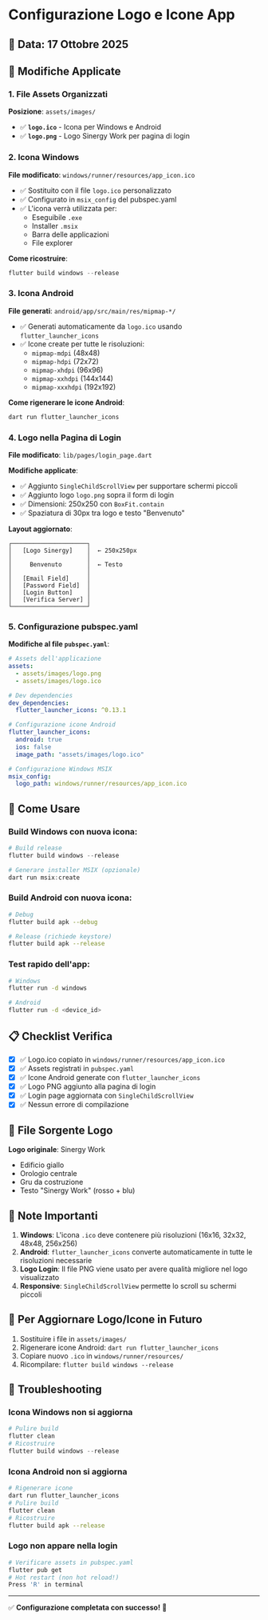 # Configurazione Logo e Icone App

## 📅 Data: 17 Ottobre 2025

## 🎯 Modifiche Applicate

### 1. **File Assets Organizzati**

**Posizione**: `assets/images/`

- ✅ **`logo.ico`** - Icona per Windows e Android
- ✅ **`logo.png`** - Logo Sinergy Work per pagina di login

### 2. **Icona Windows** 

**File modificato**: `windows/runner/resources/app_icon.ico`

- ✅ Sostituito con il file `logo.ico` personalizzato
- ✅ Configurato in `msix_config` del pubspec.yaml
- ✅ L'icona verrà utilizzata per:
  - Eseguibile `.exe` 
  - Installer `.msix`
  - Barra delle applicazioni
  - File explorer

**Come ricostruire**:
```powershell
flutter build windows --release
```

### 3. **Icona Android**

**File generati**: `android/app/src/main/res/mipmap-*/`

- ✅ Generati automaticamente da `logo.ico` usando `flutter_launcher_icons`
- ✅ Icone create per tutte le risoluzioni:
  - `mipmap-mdpi` (48x48)
  - `mipmap-hdpi` (72x72)
  - `mipmap-xhdpi` (96x96)
  - `mipmap-xxhdpi` (144x144)
  - `mipmap-xxxhdpi` (192x192)

**Come rigenerare le icone Android**:
```bash
dart run flutter_launcher_icons
```

### 4. **Logo nella Pagina di Login**

**File modificato**: `lib/pages/login_page.dart`

**Modifiche applicate**:
- ✅ Aggiunto `SingleChildScrollView` per supportare schermi piccoli
- ✅ Aggiunto logo `logo.png` sopra il form di login
- ✅ Dimensioni: 250x250 con `BoxFit.contain`
- ✅ Spaziatura di 30px tra logo e testo "Benvenuto"

**Layout aggiornato**:
```
┌─────────────────────┐
│   [Logo Sinergy]    │  ← 250x250px
│                     │
│     Benvenuto       │  ← Testo
│                     │
│   [Email Field]     │
│   [Password Field]  │
│   [Login Button]    │
│   [Verifica Server] │
└─────────────────────┘
```

### 5. **Configurazione pubspec.yaml**

**Modifiche al file `pubspec.yaml`**:

```yaml
# Assets dell'applicazione
assets:
  - assets/images/logo.png
  - assets/images/logo.ico

# Dev dependencies
dev_dependencies:
  flutter_launcher_icons: ^0.13.1

# Configurazione icone Android
flutter_launcher_icons:
  android: true
  ios: false
  image_path: "assets/images/logo.ico"

# Configurazione Windows MSIX
msix_config:
  logo_path: windows/runner/resources/app_icon.ico
```

## 🚀 Come Usare

### Build Windows con nuova icona:
```powershell
# Build release
flutter build windows --release

# Generare installer MSIX (opzionale)
dart run msix:create
```

### Build Android con nuova icona:
```bash
# Debug
flutter build apk --debug

# Release (richiede keystore)
flutter build apk --release
```

### Test rapido dell'app:
```bash
# Windows
flutter run -d windows

# Android
flutter run -d <device_id>
```

## 📋 Checklist Verifica

- [x] ✅ Logo.ico copiato in `windows/runner/resources/app_icon.ico`
- [x] ✅ Assets registrati in `pubspec.yaml`
- [x] ✅ Icone Android generate con `flutter_launcher_icons`
- [x] ✅ Logo PNG aggiunto alla pagina di login
- [x] ✅ Login page aggiornata con `SingleChildScrollView`
- [x] ✅ Nessun errore di compilazione

## 🎨 File Sorgente Logo

**Logo originale**: Sinergy Work
- Edificio giallo
- Orologio centrale  
- Gru da costruzione
- Testo "Sinergy Work" (rosso + blu)

## 📝 Note Importanti

1. **Windows**: L'icona `.ico` deve contenere più risoluzioni (16x16, 32x32, 48x48, 256x256)
2. **Android**: `flutter_launcher_icons` converte automaticamente in tutte le risoluzioni necessarie
3. **Logo Login**: Il file PNG viene usato per avere qualità migliore nel logo visualizzato
4. **Responsive**: `SingleChildScrollView` permette lo scroll su schermi piccoli

## 🔄 Per Aggiornare Logo/Icone in Futuro

1. Sostituire i file in `assets/images/`
2. Rigenerare icone Android: `dart run flutter_launcher_icons`
3. Copiare nuovo `.ico` in `windows/runner/resources/`
4. Ricompilare: `flutter build windows --release`

## 🐛 Troubleshooting

### Icona Windows non si aggiorna
```powershell
# Pulire build
flutter clean
# Ricostruire
flutter build windows --release
```

### Icona Android non si aggiorna
```bash
# Rigenerare icone
dart run flutter_launcher_icons
# Pulire build
flutter clean
# Ricostruire
flutter build apk --release
```

### Logo non appare nella login
```bash
# Verificare assets in pubspec.yaml
flutter pub get
# Hot restart (non hot reload!)
Press 'R' in terminal
```

---

✅ **Configurazione completata con successo!** 🎉
